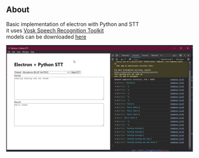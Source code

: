 ## About
Basic implementation of electron with Python and STT  
it uses [Vosk Speech Recognition Toolkit](https://github.com/alphacep/vosk-api/tree/master)  
models can be downloaded [here](https://alphacephei.com/vosk/models)  

<a href="./src/images/electron + python stt.png"><img src="./src/images/electron + python stt.png" title="electron + python stt" /></a>